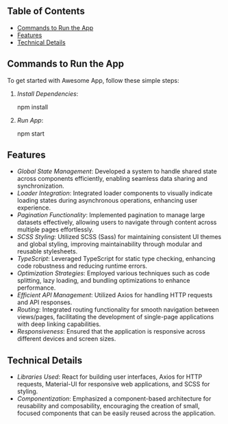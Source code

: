 ## Table of Contents

- [Commands to Run the App](#commands-to-run-the-app)
- [Features](#features)
- [Technical Details](#technical-details)

## Commands to Run the App

To get started with Awesome App, follow these simple steps:

1. _Install Dependencies_:

   npm install

2. _Run App_:

   npm start

## Features

- _Global State Management_: Developed a system to handle shared state across components efficiently, enabling seamless data sharing and synchronization.
- _Loader Integration_: Integrated loader components to visually indicate loading states during asynchronous operations, enhancing user experience.
- _Pagination Functionality_: Implemented pagination to manage large datasets effectively, allowing users to navigate through content across multiple pages effortlessly.
- _SCSS Styling_: Utilized SCSS (Sass) for maintaining consistent UI themes and global styling, improving maintainability through modular and reusable stylesheets.
- _TypeScript_: Leveraged TypeScript for static type checking, enhancing code robustness and reducing runtime errors.
- _Optimization Strategies_: Employed various techniques such as code splitting, lazy loading, and bundling optimizations to enhance performance.
- _Efficient API Management_: Utilized Axios for handling HTTP requests and API responses.
- _Routing_: Integrated routing functionality for smooth navigation between views/pages, facilitating the development of single-page applications with deep linking capabilities.
- _Responsiveness_: Ensured that the application is responsive across different devices and screen sizes.

## Technical Details

- _Libraries Used_: React for building user interfaces, Axios for HTTP requests, Material-UI for responsive web applications, and SCSS for styling.
- _Componentization_: Emphasized a component-based architecture for reusability and composability, encouraging the creation of small, focused components that can be easily reused across the application.
